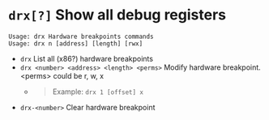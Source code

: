 <!-- TITLE: drx -->

#  `drx[?]` Show all debug registers


```
Usage: drx Hardware breakpoints commands
Usage: drx n [address] [length] [rwx]
```


- `drx` List all (x86?) hardware breakpoints
- `drx <number> <address> <length> <perms>` Modify hardware breakpoint. \<perms\> could be r, w, x
	- > Example: `drx 1 [offset] x`
- `drx-<number>` Clear hardware breakpoint

<p hidden>drx</p>